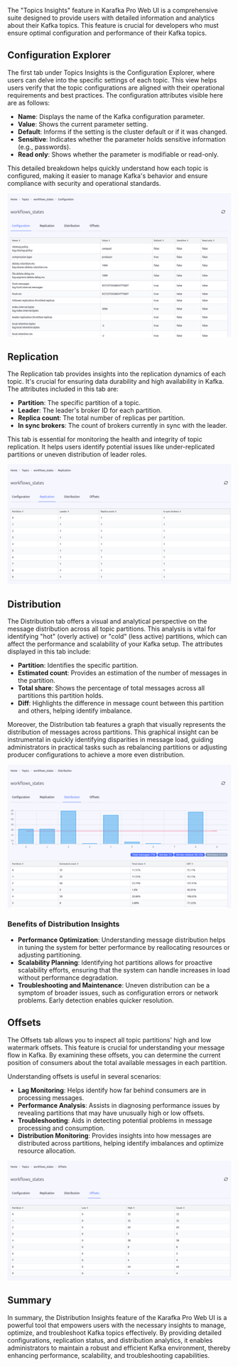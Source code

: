 The "Topics Insights" feature in Karafka Pro Web UI is a comprehensive suite designed to provide users with detailed information and analytics about their Kafka topics. This feature is crucial for developers who must ensure optimal configuration and performance of their Kafka topics.

## Configuration Explorer

The first tab under Topics Insights is the Configuration Explorer, where users can delve into the specific settings of each topic. This view helps users verify that the topic configurations are aligned with their operational requirements and best practices. The configuration attributes visible here are as follows:

- **Name**: Displays the name of the Kafka configuration parameter.
- **Value**: Shows the current parameter setting.
- **Default**: Informs if the setting is the cluster default or if it was changed.
- **Sensitive**: Indicates whether the parameter holds sensitive information (e.g., passwords).
- **Read only**: Shows whether the parameter is modifiable or read-only.

This detailed breakdown helps quickly understand how each topic is configured, making it easier to manage Kafka's behavior and ensure compliance with security and operational standards.

<p align="center">
  <img src="https://raw.githubusercontent.com/karafka/misc/master/printscreens/web-ui/pro-topics-configuration.png" />
</p>

## Replication

The Replication tab provides insights into the replication dynamics of each topic. It's crucial for ensuring data durability and high availability in Kafka. The attributes included in this tab are:

- **Partition**: The specific partition of a topic.
- **Leader**: The leader's broker ID for each partition.
- **Replica count**: The total number of replicas per partition.
- **In sync brokers**: The count of brokers currently in sync with the leader.

This tab is essential for monitoring the health and integrity of topic replication. It helps users identify potential issues like under-replicated partitions or uneven distribution of leader roles.

<p align="center">
  <img src="https://raw.githubusercontent.com/karafka/misc/master/printscreens/web-ui/pro-topics-replication.png" />
</p>

## Distribution

The Distribution tab offers a visual and analytical perspective on the message distribution across all topic partitions. This analysis is vital for identifying "hot" (overly active) or "cold" (less active) partitions, which can affect the performance and scalability of your Kafka setup. The attributes displayed in this tab include:

- **Partition**: Identifies the specific partition.
- **Estimated count**: Provides an estimation of the number of messages in the partition.
- **Total share**: Shows the percentage of total messages across all partitions this partition holds.
- **Diff**: Highlights the difference in message count between this partition and others, helping identify imbalance.

Moreover, the Distribution tab features a graph that visually represents the distribution of messages across partitions. This graphical insight can be instrumental in quickly identifying disparities in message load, guiding administrators in practical tasks such as rebalancing partitions or adjusting producer configurations to achieve a more even distribution.

<p align="center">
  <img src="https://raw.githubusercontent.com/karafka/misc/master/printscreens/web-ui/pro-topics-distribution.png" />
</p>

### Benefits of Distribution Insights

- **Performance Optimization**: Understanding message distribution helps in tuning the system for better performance by reallocating resources or adjusting partitioning.
- **Scalability Planning**: Identifying hot partitions allows for proactive scalability efforts, ensuring that the system can handle increases in load without performance degradation.
- **Troubleshooting and Maintenance**: Uneven distribution can be a symptom of broader issues, such as configuration errors or network problems. Early detection enables quicker resolution.

## Offsets

The Offsets tab allows you to inspect all topic partitions' high and low watermark offsets. This feature is crucial for understanding your message flow in Kafka. By examining these offsets, you can determine the current position of consumers about the total available messages in each partition.

Understanding offsets is useful in several scenarios:

- **Lag Monitoring**: Helps identify how far behind consumers are in processing messages.
- **Performance Analysis**: Assists in diagnosing performance issues by revealing partitions that may have unusually high or low offsets.
- **Troubleshooting**: Aids in detecting potential problems in message processing and consumption.
- **Distribution Monitoring**: Provides insights into how messages are distributed across partitions, helping identify imbalances and optimize resource allocation.

<p align="center">
  <img src="https://raw.githubusercontent.com/karafka/misc/master/printscreens/web-ui/pro-topics-offsets.png" />
</p>

## Summary

In summary, the Distribution Insights feature of the Karafka Pro Web UI is a powerful tool that empowers users with the necessary insights to manage, optimize, and troubleshoot Kafka topics effectively. By providing detailed configurations, replication status, and distribution analytics, it enables administrators to maintain a robust and efficient Kafka environment, thereby enhancing performance, scalability, and troubleshooting capabilities.
